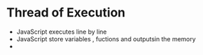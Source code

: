 
# Thread of Execution 
- JavaScript executes line by line
- JavaScript store variables , fuctions and outputsin the memory
- 
